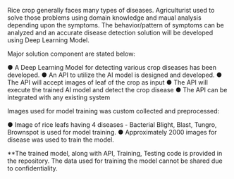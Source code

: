 
Rice crop generally faces many types of diseases. Agriculturist used to solve those problems using domain knowledge and maual analysis depending upon the symptoms. 
The behavior/pattern of symptoms can be analyzed and an accurate disease detection solution will be developed using Deep Learning Model.


Major solution component are stated below:

● A Deep Learning Model for detecting various crop diseases has been developed.
● An API to utilize the AI model is designed and developed.
● The API will accept images of leaf of the crop as input
● The API will execute the trained AI model and detect the crop disease
● The API can be integrated with any existing system

Images used for model training was custom collected and preprocessed:

● Image of rice leafs having 4 diseases - Bacterial Blight, Blast, Tungro, Brownspot is used for model training.
● Approximately 2000 images for disease was used to train the model.

**The trained model, along with API, Training, Testing code is provided in the repository. The data used for training the model cannot be shared due to confidentiality.

